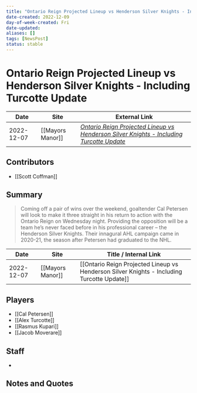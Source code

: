 ```yaml
---
title: "Ontario Reign Projected Lineup vs Henderson Silver Knights - Including Turcotte Update"
date-created: 2022-12-09
day-of-week-created: Fri
date-updated: 
aliases: []
tags: [NewsPost]
status: stable
---
```


# Ontario Reign Projected Lineup vs Henderson Silver Knights - Including Turcotte Update

| Date       | Site             | External Link                                                                                                                                                                                                     |
| ---------- | ---------------- | ----------------------------------------------------------------------------------------------------------------------------------------------------------------------------------------------------------------- |
| 2022-12-07 | [[Mayors Manor]] | [*Ontario Reign Projected Lineup vs Henderson Silver Knights - Including Turcotte Update*](https://mayorsmanor.com/2022/12/ontario-reign-projected-lineup-vs-henderson-silver-knights-including-turcotte-update/) |

## Contributors
- [[Scott Coffman]]

## Summary
> Coming off a pair of wins over the weekend, goaltender Cal Petersen will look to make it three straight in his return to action with the Ontario Reign on Wednesday night. Providing the opposition will be a team he’s never faced before in his professional career – the Henderson Silver Knights. Their innagural AHL campaign came in 2020-21, the season after Petersen had graduated to the NHL.

| Date       | Site             | Title / Internal Link                                                                      |
| ---------- | ---------------- | ------------------------------------------------------------------------------------------ |
| 2022-12-07 | [[Mayors Manor]] | [[Ontario Reign Projected Lineup vs Henderson Silver Knights - Including Turcotte Update]] |

## Players
- [[Cal Petersen]]
- [[Alex Turcotte]]
- [[Rasmus Kupari]]
- [[Jacob Moverare]]

## Staff
- 

## Notes and Quotes
> 


